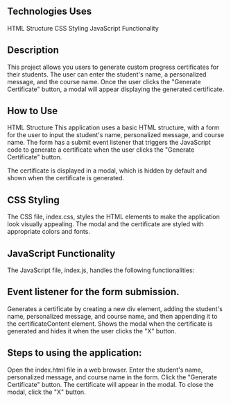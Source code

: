 ## Technologies Uses
HTML Structure
CSS Styling
JavaScript Functionality

## Description
This project allows you users to generate custom progress certificates for their students. The user can enter the student's name, a personalized message, and the course name. Once the user clicks the "Generate Certificate" button, a modal will appear displaying the generated certificate.


## How to Use
HTML Structure
This application uses a basic HTML structure, with a form for the user to input the student's name, personalized message, and course name. The form has a submit event listener that triggers the JavaScript code to generate a certificate when the user clicks the "Generate Certificate" button.

The certificate is displayed in a modal, which is hidden by default and shown when the certificate is generated.

## CSS Styling
The CSS file, index.css, styles the HTML elements to make the application look visually appealing. The modal and the certificate are styled with appropriate colors and fonts.

## JavaScript Functionality
The JavaScript file, index.js, handles the following functionalities:

## Event listener for the form submission.
Generates a certificate by creating a new div element, adding the student's name, personalized message, and course name, and then appending it to the certificateContent element.
Shows the modal when the certificate is generated and hides it when the user clicks the "X" button.

## Steps to using the application:

Open the index.html file in a web browser.
Enter the student's name, personalized message, and course name in the form.
Click the "Generate Certificate" button.
The certificate will appear in the modal.
To close the modal, click the "X" button.
